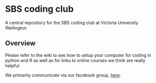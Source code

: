 # SBS coding club

A central repository for the SBS coding club at Victoria University Wellington

## Overview 

Please refer to the wiki to see how to setup your computer for coding in python and R as well as for links to online courses we think are really helpful.

We primarily communicate via our facebook group, [here](https://www.facebook.com/groups/1683933821930489/).

